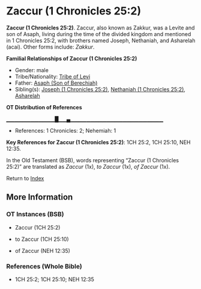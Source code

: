 # Zaccur (1 Chronicles 25:2)
**Zaccur (1 Chronicles 25:2)**. 
Zaccur, also known as Zakkur, was a Levite and son of Asaph, living during the time of the divided kingdom and mentioned in 1 Chronicles 25:2, with brothers named Joseph, Nethaniah, and Asharelah (acai). 
Other forms include: 
*Zakkur*. 




**Familial Relationships of Zaccur (1 Chronicles 25:2)**


* Gender: male
* Tribe/Nationality: [Tribe of Levi](../../../groups/md/acai/Levi.md)
* Father: [Asaph (Son of Berechiah)](Asaph.2.md)
* Sibling(s): [Joseph (1 Chronicles 25:2)](Joseph.12.md), [Nethaniah (1 Chronicles 25:2)](Nethaniah.2.md), [Asharelah](Asharelah.md)


**OT Distribution of References**

▁▁▁▁▁▁▁▁▁▁▁▁█▁▁▄▁▁▁▁▁▁▁▁▁▁▁▁▁▁▁▁▁▁▁▁▁▁▁
* References: 1 Chronicles: 2; Nehemiah: 1



**Key References for Zaccur (1 Chronicles 25:2)**: 
1CH 25:2, 1CH 25:10, NEH 12:35. 


In the Old Testament (BSB), words representing “Zaccur (1 Chronicles 25:2)” are translated as 
*Zaccur* (1x), *to Zaccur* (1x), *of Zaccur* (1x). 




Return to [Index](00-Index.md)

## More Information

### OT Instances (BSB)

* Zaccur (1CH 25:2)

* to Zaccur (1CH 25:10)

* of Zaccur (NEH 12:35)



### References (Whole Bible)

* 1CH 25:2; 1CH 25:10; NEH 12:35



